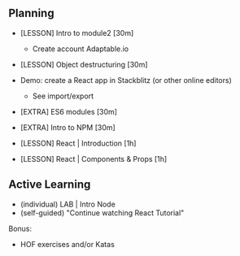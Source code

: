 


## Planning

<!-- @LT: focus on React Components + Props -->

- [LESSON] Intro to module2 [30m]
  - Create account Adaptable.io

- [LESSON] Object destructuring [30m]

- Demo: create a React app in Stackblitz (or other online editors)
  - See import/export

- [EXTRA] ES6 modules [30m]

- [EXTRA] Intro to NPM [30m]

- [LESSON] React | Introduction [1h]

- [LESSON] React | Components & Props [1h]



## Active Learning

- (individual) LAB | Intro Node
- (self-guided) "Continue watching React Tutorial"

Bonus:
- HOF exercises and/or Katas
